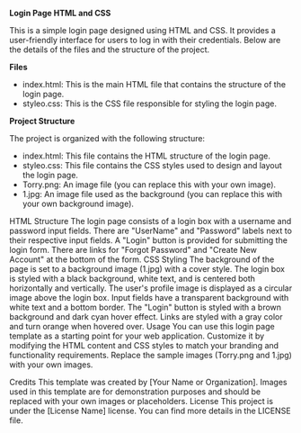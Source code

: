 **Login Page HTML and CSS**

This is a simple login page designed using HTML and CSS. It provides a user-friendly interface for users to log in with their credentials. Below are the details of the files and the structure of the project.

**Files**

- index.html: This is the main HTML file that contains the structure of the login page.
- styleo.css: This is the CSS file responsible for styling the login page.

**Project Structure**

The project is organized with the following structure:

- index.html: This file contains the HTML structure of the login page.
- styleo.css: This file contains the CSS styles used to design and layout the login page.
- Torry.png: An image file (you can replace this with your own image).
- 1.jpg: An image file used as the background (you can replace this with your own background image).

HTML Structure
The login page consists of a login box with a username and password input fields.
There are "UserName" and "Password" labels next to their respective input fields.
A "Login" button is provided for submitting the login form.
There are links for "Forgot Password" and "Create New Account" at the bottom of the form.
CSS Styling
The background of the page is set to a background image (1.jpg) with a cover style.
The login box is styled with a black background, white text, and is centered both horizontally and vertically.
The user's profile image is displayed as a circular image above the login box.
Input fields have a transparent background with white text and a bottom border.
The "Login" button is styled with a brown background and dark cyan hover effect.
Links are styled with a gray color and turn orange when hovered over.
Usage
You can use this login page template as a starting point for your web application. Customize it by modifying the HTML content and CSS styles to match your branding and functionality requirements. Replace the sample images (Torry.png and 1.jpg) with your own images.

Credits
This template was created by [Your Name or Organization].
Images used in this template are for demonstration purposes and should be replaced with your own images or placeholders.
License
This project is under the [License Name] license. You can find more details in the LICENSE file.
